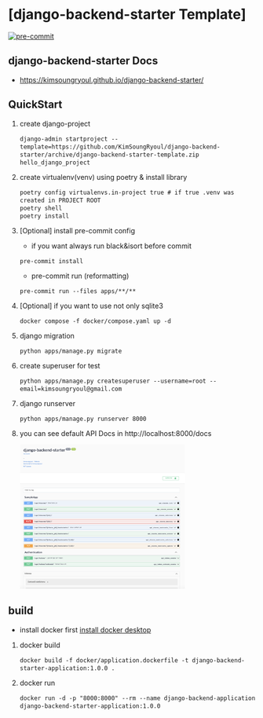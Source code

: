 # [django-backend-starter Template]
[![pre-commit](https://img.shields.io/badge/pre--commit-enabled-brightgreen?logo=pre-commit)](https://github.com/pre-commit/pre-commit)

## django-backend-starter Docs
* https://kimsoungryoul.github.io/django-backend-starter/


## QuickStart

1. create django-project
   ~~~shell
   django-admin startproject --template=https://github.com/KimSoungRyoul/django-backend-starter/archive/django-backend-starter-template.zip  hello_django_project
   ~~~

2. create virtualenv(venv) using poetry & install library
    ~~~shell
    poetry config virtualenvs.in-project true # if true .venv was created in PROJECT ROOT
    poetry shell
    poetry install
    ~~~

3. [Optional] install pre-commit config
   * if you want always run black&isort before commit
   ~~~shell
   pre-commit install
   ~~~
   * pre-commit run (reformatting)
   ~~~shell
   pre-commit run --files apps/**/**
   ~~~

4. [Optional] if you want to use not only sqlite3
   ~~~shell
   docker compose -f docker/compose.yaml up -d
   ~~~

5. django migration
    ~~~shell
    python apps/manage.py migrate
    ~~~

6. create superuser for test
   ~~~shell
   python apps/manage.py createsuperuser --username=root --email=kimsoungryoul@gmail.com
   ~~~

7. django runserver
    ~~~shell
    python apps/manage.py runserver 8000
    ~~~

8. you can see default API Docs in http://localhost:8000/docs

   <img src="./hello_django_backend_template.png" width="70%" height="50%">


## build
* install docker first [install docker desktop](https://www.google.com/search?q=docker+desktop&sourceid=chrome&ie=UTF-8)
1. docker build
   ~~~shell
   docker build -f docker/application.dockerfile -t django-backend-starter-application:1.0.0 .
   ~~~
2. docker run
   ~~~shell
   docker run -d -p "8000:8000" --rm --name django-backend-application django-backend-starter-application:1.0.0
   ~~~
